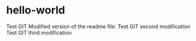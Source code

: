 # hello-world
Test GIT
Modified version of the readme file.
Test GIT second modification
Test GIT third modification
